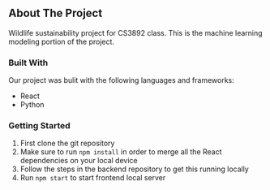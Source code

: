 <!-- ABOUT THE PROJECT -->
## About The Project

Wildlife sustainability project for CS3892 class. This is the machine learning modeling portion of the project.


### Built With

Our project was bulit with the following languages and frameworks:

* React
* Python


### Getting Started

1. First clone the git repository
2. Make sure to run ```npm install``` in order to merge all the React dependencies on your local device
3. Follow the steps in the backend repository to get this running locally
4. Run ```npm start``` to start frontend local server